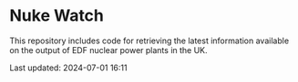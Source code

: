 # Nuke Watch

This repository includes code for retrieving the latest information available on the output of EDF nuclear power plants in the UK.

Last updated: 2024-07-01 16:11